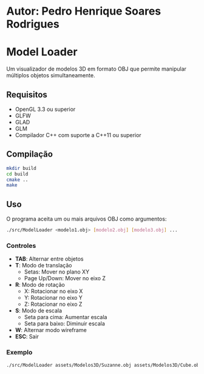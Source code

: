 # Autor: Pedro Henrique Soares Rodrigues

# Model Loader

Um visualizador de modelos 3D em formato OBJ que permite manipular múltiplos objetos simultaneamente.

## Requisitos

- OpenGL 3.3 ou superior
- GLFW
- GLAD
- GLM
- Compilador C++ com suporte a C++11 ou superior

## Compilação

```bash
mkdir build
cd build
cmake ..
make
```

## Uso

O programa aceita um ou mais arquivos OBJ como argumentos:

```bash
./src/ModelLoader <modelo1.obj> [modelo2.obj] [modelo3.obj] ...
```

### Controles

- **TAB**: Alternar entre objetos
- **T**: Modo de translação
  - Setas: Mover no plano XY
  - Page Up/Down: Mover no eixo Z
- **R**: Modo de rotação
  - X: Rotacionar no eixo X
  - Y: Rotacionar no eixo Y
  - Z: Rotacionar no eixo Z
- **S**: Modo de escala
  - Seta para cima: Aumentar escala
  - Seta para baixo: Diminuir escala
- **W**: Alternar modo wireframe
- **ESC**: Sair

### Exemplo

```bash
./src/ModelLoader assets/Modelos3D/Suzanne.obj assets/Modelos3D/Cube.obj
```
